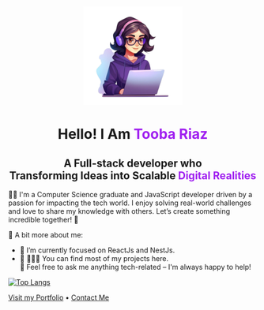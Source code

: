 <div style={background-color:"black"}>
  <p align="center">
  <img src="female-developer-background_665280-9650-transformed-removebg-preview (1).png" alt="Banner with Tooba Riaz" width="200"/>
</p>

<h1 align="center">Hello! I Am <span style="color: #A020F0;">Tooba Riaz</span></h1>
<h2 align="center">A Full-stack developer who <br/> Transforming Ideas into Scalable <span style="color: #A020F0;">Digital Realities</span></h2>

👨‍💻 I'm a Computer Science graduate and JavaScript developer driven by a passion for impacting the tech world. I enjoy solving real-world challenges and love to share my knowledge with others. Let’s create something incredible together! 🚀

<p>🧐 A bit more about me: </p>
<ul>
  <li>🔭 I’m currently focused on ReactJs and NestJs.</li>
  <li>🤝 👨🏻‍💻 You can find most of my projects here.</li>
💬 Feel free to ask me anything tech-related – I'm always happy to help!
  

</ul>

[![Top Langs](https://github-readme-stats.vercel.app/api/top-langs/?username=toobariaz97&layout=compact&theme=transparent)](https://github.com/anuraghazra/github-readme-stats)  

<p>
  <a href="https://tr-portfolio-five.vercel.app/">Visit my Portfolio</a> • 
  <a href="mailto:toobariaztr23@gmail.com">Contact Me</a>
</p>


</div>
